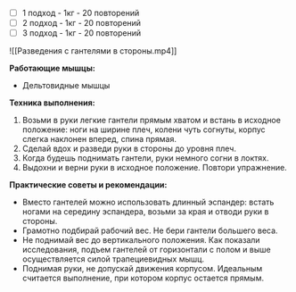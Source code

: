 - [ ] 1 подход - 1кг - 20 повторений
- [ ] 2 подход - 1кг - 20 повторений
- [ ] 3 подход - 1кг - 20 повторений

![[Разведения с гантелями в стороны.mp4]]

**Работающие мышцы:** 

-   Дельтовидные мышцы

**Техника выполнения:**

1.  Возьми в руки легкие гантели прямым хватом и встань в исходное положение: ноги на ширине плеч, колени чуть согнуты, корпус слегка наклонен вперед, спина прямая.
2.  Сделай вдох и разведи руки в стороны до уровня плеч.
3.  Когда будешь поднимать гантели, руки немного согни в локтях.
4.  Выдохни и верни руки в исходное положение. Повтори упражнение.

**Практические советы и рекомендации:**

-   Вместо гантелей можно использовать длинный эспандер: встать ногами на середину эспандера, возьми за края и отводи руки в стороны.
-   Грамотно подбирай рабочий вес. Не бери гантели большего веса.
-   Не поднимай вес до вертикального положения. Как показали исследования, подъем гантелей от горизонтали с полом и выше осуществляется силой трапециевидных мышц.
-   Поднимая руки, не допускай движения корпусом. Идеальным считается выполнение, при котором корпус остается прямым.